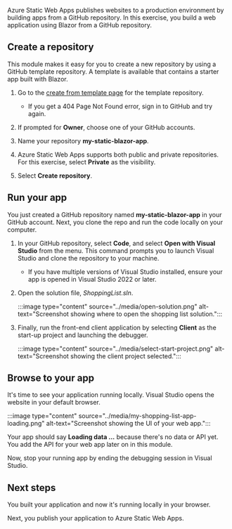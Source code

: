 Azure Static Web Apps publishes websites to a production environment by building apps from a GitHub repository. In this exercise, you build a web application using Blazor from a GitHub repository.

## Create a repository

This module makes it easy for you to create a new repository by using a GitHub template repository. A template is available that contains a starter app built with Blazor.

1. Go to the [create from template page](https://github.com/MicrosoftDocs/mslearn-staticwebapp-dotnet/generate?azure-portal=true) for the template repository.
   - If you get a 404 Page Not Found error, sign in to GitHub and try again.

1. If prompted for **Owner**, choose one of your GitHub accounts.

1. Name your repository **my-static-blazor-app**.

1. Azure Static Web Apps supports both public and private repositories. For this exercise, select **Private** as the visibility.

1. Select **Create repository**.

## Run your app

You just created a GitHub repository named **my-static-blazor-app** in your GitHub account. Next, you clone the repo and run the code locally on your computer.

1. In your GitHub repository, select **Code**, and select **Open with Visual Studio** from the menu. This command prompts you to launch Visual Studio and clone the repository to your machine.
   - If you have multiple versions of Visual Studio installed, ensure your app is opened in Visual Studio 2022 or later.

1. Open the solution file, _ShoppingList.sln_.

   :::image type="content" source="../media/open-solution.png" alt-text="Screenshot showing where to open the shopping list solution.":::

1. Finally, run the front-end client application by selecting **Client** as the start-up project and launching the debugger.

   :::image type="content" source="../media/select-start-project.png" alt-text="Screenshot showing the client project selected.":::

## Browse to your app

It's time to see your application running locally. Visual Studio opens the website in your default browser.

:::image type="content" source="../media/my-shopping-list-app-loading.png" alt-text="Screenshot showing the UI of your web app.":::

Your app should say **Loading data ...** because there's no data or API yet. You add the API for your web app later on in this module.

Now, stop your running app by ending the debugging session in Visual Studio.

## Next steps

You built your application and now it's running locally in your browser.

Next, you publish your application to Azure Static Web Apps.
